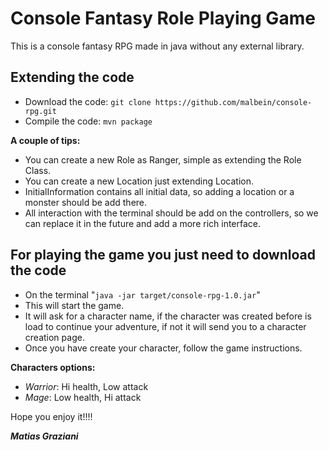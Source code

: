 # Console Fantasy Role Playing Game

This is a console fantasy RPG made in java without any external library.

## Extending the code
- Download the code: `git clone https://github.com/malbein/console-rpg.git`
- Compile the code: `mvn package`

**A couple of tips:**
- You can create a new Role as Ranger, simple as extending the Role Class.
- You can create a new Location just extending Location.
- InitialInformation contains all initial data, so adding a location or a monster should be add there.
- All interaction with the terminal should be add on the controllers, so we can replace it in the future and add a more rich interface.

## For playing the game you just need to download the code
- On the terminal "`java -jar target/console-rpg-1.0.jar`"
- This will start the game.
- It will ask for a character name, if the character was created before is load to continue your adventure, if not it will send you to a character creation page.
- Once you have create your character, follow the game instructions.

**Characters options:**
- _Warrior_: Hi health, Low attack
- _Mage_: Low health, Hi attack

Hope you enjoy it!!!!

_**Matias Graziani**_